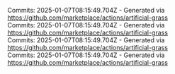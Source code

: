 Commits: 2025-01-07T08:15:49.704Z - Generated via https://github.com/marketplace/actions/artificial-grass
<br>
Commits: 2025-01-07T08:15:49.704Z - Generated via https://github.com/marketplace/actions/artificial-grass
<br>
Commits: 2025-01-07T08:15:49.704Z - Generated via https://github.com/marketplace/actions/artificial-grass
<br>
Commits: 2025-01-07T08:15:49.704Z - Generated via https://github.com/marketplace/actions/artificial-grass
<br>
